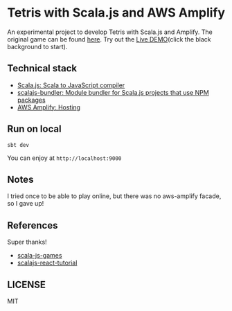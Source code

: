 # Tetris with Scala.js and AWS Amplify

An experimental project to develop Tetris with Scala.js and Amplify.
The original game can be found [here](https://github.com/lihaoyi/scala-js-games).
Try out the [Live DEMO](https://tetris.ignission.tech/)(click the black background to start).

## Technical stack

- [Scala.js: Scala to JavaScript compiler](https://github.com/scala-js/scala-js)
- [scalajs-bundler: Module bundler for Scala.js projects that use NPM packages](https://github.com/scalacenter/scalajs-bundler)
- [AWS Amplify: Hosting](https://aws.amazon.com/amplify/)

## Run on local

    sbt dev

You can enjoy at `http://localhost:9000`

## Notes

I tried once to be able to play online, but there was no aws-amplify facade, so I gave up!

## References

Super thanks!

- [scala-js-games](https://github.com/lihaoyi/scala-js-games)
- [scalajs-react-tutorial](https://github.com/NomadBlacky/scalajs-react-tutorial)

## LICENSE

MIT


